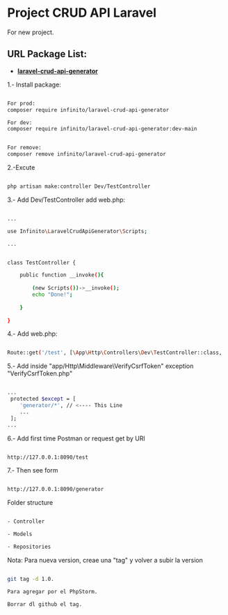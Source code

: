 # Project CRUD API Laravel

For new project.  



## URL Package List:

- **[laravel-crud-api-generator](https://packagist.org/packages/infinito/laravel-crud-api-generator)**



1.- Install package:

```sh

For prod:
composer require infinito/laravel-crud-api-generator

For dev:
composer require infinito/laravel-crud-api-generator:dev-main


For remove:
composer remove infinito/laravel-crud-api-generator

```


2.-Excute 

```sh

php artisan make:controller Dev/TestController

```


3.- Add Dev/TestController add web.php: 

```sh

...

use Infinito\LaravelCrudApiGenerator\Scripts;

...


class TestController {

    public function __invoke(){
    
        (new Scripts())->__invoke();
        echo "Done!";
        
    }
    
}

```


4.- Add web.php:

```sh

Route::get('/test', [\App\Http\Controllers\Dev\TestController::class, '__invoke'])->name('test');

```



5.- Add inside "app/Http\Middleware\VerifyCsrfToken" exception "VerifyCsrfToken.php"

```sh

...
 protected $except = [
    'generator/*', // <---- This Line
    ...
 ];
...

```


6.- Add first time Postman or request get by URl

```sh

http://127.0.0.1:8090/test

```


7.- Then see form

```sh

http://127.0.0.1:8090/generator

```



Folder structure

```sh

- Controller

- Models

- Repositories

```



Nota: Para nueva version, creae una "tag" y volver a subir la version 

```sh

git tag -d 1.0.

Para agregar por el PhpStorm.

Borrar dl github el tag.


```

